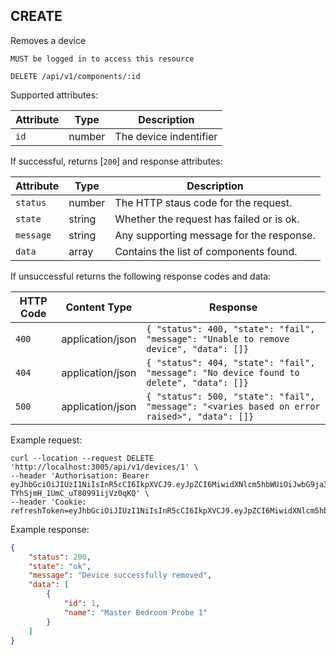 ## CREATE
Removes a device

`MUST be logged in to access this resource`

```plaintext
DELETE /api/v1/components/:id
```

Supported attributes:

| Attribute                | Type     | Description           |
|--------------------------|----------|-----------------------|
| `id`            | number | The device indentifier |


If successful, returns [`200`] and response attributes:

| Attribute                | Type     | Description           |
|--------------------------|----------|-----------------------|
| `status`            | number | The HTTP staus code for the request. |
| `state`            | string | Whether the request has failed or is ok. |
| `message`            | string | Any supporting message for the response. |
| `data`            | array | Contains the list of components found. |

If unsuccessful returns the following response codes and data:

| HTTP Code                 | Content Type   | Response        |
|---------------------------|----------------|-----------------|
| `400`                     | application/json | `{ "status": 400, "state": "fail", "message": "Unable to remove device", "data": []}`|
| `404`                     | application/json | `{ "status": 404, "state": "fail", "message": "No device found to delete", "data": []}`|
| `500`                     | application/json | `{ "status": 500, "state": "fail", "message": "<varies based on error raised>", "data": []}`|

Example request:

```shell
curl --location --request DELETE 'http://localhost:3005/api/v1/devices/1' \
--header 'Authorisation: Bearer eyJhbGciOiJIUzI1NiIsInR5cCI6IkpXVCJ9.eyJpZCI6MiwidXNlcm5hbWUiOiJwbG9ja3llckBnb29nbGVtYWlsLmNvbSIsImRpc3BsYXlfbmFtZSI6IlBhdWwiLCJsYXN0X2xvZ29uIjpudWxsLCJpYXQiOjE3MzM0MDg0NjUsImV4cCI6MTczMzQwODc2NX0.vTZdwSLvxADbpr-TYhSjmH_1UmC_uT80991ijVz0qKQ' \
--header 'Cookie: refreshToken=eyJhbGciOiJIUzI1NiIsInR5cCI6IkpXVCJ9.eyJpZCI6MiwidXNlcm5hbWUiOiJwbG9ja3llckBnb29nbGVtYWlsLmNvbSIsImRpc3BsYXlfbmFtZSI6IlBhdWwiLCJsYXN0X2xvZ29uIjpudWxsLCJpYXQiOjE3MzM0MDg0NjUsImV4cCI6MTczMzQ5NDg2NX0.yPIQ3J216ssmnGSRGkrx8fyDU4s1K3JrpHUIUrs6kpI'
```

Example response:

```json
{
    "status": 200,
    "state": "ok",
    "message": "Device successfully removed",
    "data": [
        {
            "id": 1,
            "name": "Master Bedroom Probe 1"
        }
    ]
}
```